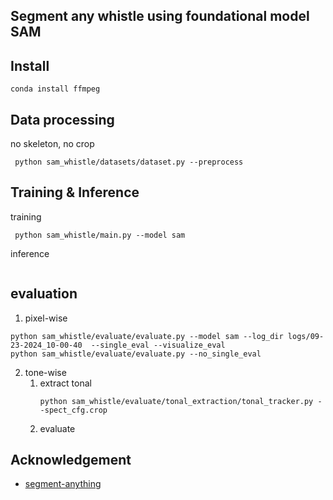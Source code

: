 ## Segment any whistle using foundational model SAM

## Install
`conda install ffmpeg`


## Data processing
no skeleton, no crop
```shell
 python sam_whistle/datasets/dataset.py --preprocess
```

## Training & Inference
training
```shell
 python sam_whistle/main.py --model sam 

```
inference
```shell
```
## evaluation
1. pixel-wise
```shell
python sam_whistle/evaluate/evaluate.py --model sam --log_dir logs/09-23-2024_10-00-40  --single_eval --visualize_eval
python sam_whistle/evaluate/evaluate.py --no_single_eval
```
2. tone-wise
   1. extract tonal
        ```shell
        python sam_whistle/evaluate/tonal_extraction/tonal_tracker.py --spect_cfg.crop
        ```
   2. evaluate
   
## Acknowledgement
- [segment-anything](https://github.com/facebookresearch/segment-anything)
